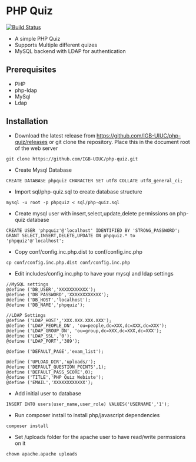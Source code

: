 # PHP Quiz

[![Build Status](https://www.travis-ci.com/IGBIllinois/php-quiz.svg?branch=master)](https://www.travis-ci.com/IGBIllinois/php-quiz)

* A simple PHP Quiz
* Supports Multiple different quizes
* MySQL backend with LDAP for authentication

## Prerequisites
* PHP
* php-ldap
* MySql
* Ldap

## Installation
* Download the latest release from https://github.com/IGB-UIUC/php-quiz/releases or git clone the repository.  Place this in the document root of the web server
```
git clone https://github.com/IGB-UIUC/php-quiz.git
```
* Create Mysql Database
```
CREATE DATABASE phpquiz CHARACTER SET utf8 COLLATE utf8_general_ci;
```
* Import sql/php-quiz.sql to create database structure
```
mysql -u root -p phpquiz < sql/php-quiz.sql
```
* Create mysql user with insert,select,update,delete permissions on php-quiz database
```
CREATE USER 'phpquiz'@'localhost' IDENTIFIED BY 'STRONG_PASSWORD';
GRANT SELECT,INSERT,DELETE,UPDATE ON phpquiz.* to 'phpquiz'@'localhost';
```
* Copy conf/config.inc.php.dist to conf/config.inc.php
```
cp conf/config.inc.php.dist conf/config.inc.php
```
* Edit includes/config.inc.php to have your mysql and ldap settings
```
//MySQL settings
@define ('DB_USER','XXXXXXXXXXX');
@define ('DB_PASSWORD','XXXXXXXXXXXX');
@define ('DB_HOST','localhost');
@define ('DB_NAME','phpquiz');

//LDAP Settings
@define ('LDAP_HOST','XXX.XXX.XXX.XXX');
@define ('LDAP_PEOPLE_DN', 'ou=people,dc=XXX,dc=XXX,dc=XXX');
@define ('LDAP_GROUP_DN', 'ou=group,dc=XXX,dc=XXX,dc=XXX');
@define ('LDAP_SSL','0');
@define ('LDAP_PORT','389');

@define ('DEFAULT_PAGE','exam_list');

@define ('UPLOAD_DIR','uploads/');
@define ('DEFAULT_QUESTION_POINTS',1);
@define ('DEFAULT_PASS_SCORE',0);
@define ('TITLE','PHP Quiz Webiste');
@define ('EMAIL','XXXXXXXXXXXX');
```
* Add initial user to database
```
INSERT INTO users(user_name,user_role) VALUES('USERNAME','1');
```
* Run composer install to install php/javascript dependencies
```
composer install
```
* Set /uploads folder for the apache user to have read/write permssions on it
```
chown apache.apache uploads
```

